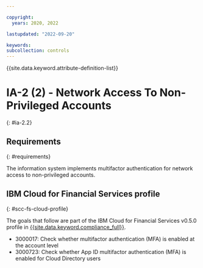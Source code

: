 ```yaml
---

copyright:
  years: 2020, 2022

lastupdated: "2022-09-20"

keywords: 
subcollection: controls
---
```


{{site.data.keyword.attribute-definition-list}}

# IA-2 (2) - Network Access To Non-Privileged Accounts
{: #ia-2.2}

## Requirements
{: #requirements}

The information system implements multifactor authentication for network access to non-privileged accounts.

## IBM Cloud for Financial Services profile
{: #scc-fs-cloud-profile}

The goals that follow are part of the IBM Cloud for Financial Services v0.5.0 profile in [{{site.data.keyword.compliance_full}}](/docs/security-compliance?topic=security-compliance-getting-started).

- 3000017: Check whether multifactor authentication (MFA) is enabled at the account level
- 3000723: Check whether App ID multifactor authentication (MFA) is enabled for Cloud Directory users

